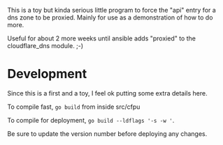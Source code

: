 This is a toy but kinda serious little program to force the "api" entry for a dns zone
to be proxied. Mainly for use as a demonstration of how to do more.

Useful for about 2 more weeks until ansible adds "proxied" to the cloudflare_dns module. ;-)

# Development
Since this is a first and a toy, I feel ok putting some extra details here.

To compile fast, `go build` from inside src/cfpu

To compile for deployment, `go build --ldflags '-s -w '`.

Be sure to update the version number before deploying any changes.
